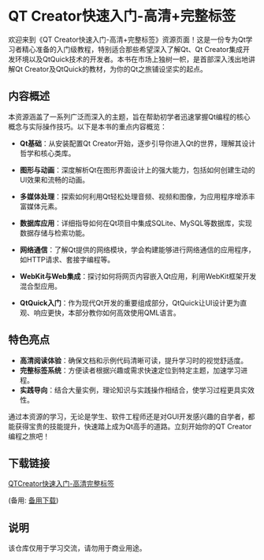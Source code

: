 # QT Creator快速入门-高清+完整标签

欢迎来到《QT Creator快速入门-高清+完整标签》资源页面！这是一份专为Qt学习者精心准备的入门级教程，特别适合那些希望深入了解Qt、Qt Creator集成开发环境以及QtQuick技术的开发者。本书在市场上独树一帜，是首部深入浅出地讲解Qt Creator及QtQuick的教材，为你的Qt之旅铺设坚实的起点。

## 内容概述

本资源涵盖了一系列广泛而深入的主题，旨在帮助初学者迅速掌握Qt编程的核心概念与实际操作技巧。以下是本书的重点内容概览：

- **Qt基础**：从安装配置Qt Creator开始，逐步引导你进入Qt的世界，理解其设计哲学和核心类库。
  
- **图形与动画**：深度解析Qt在图形界面设计上的强大能力，包括如何创建生动的UI效果和流畅的动画。

- **多媒体处理**：探索如何利用Qt轻松处理音频、视频和图像，为应用程序增添丰富媒体元素。

- **数据库应用**：详细指导如何在Qt项目中集成SQLite、MySQL等数据库，实现数据存储与检索功能。

- **网络通信**：了解Qt提供的网络模块，学会构建能够进行网络通信的应用程序，如HTTP请求、套接字编程等。

- **WebKit与Web集成**：探讨如何将网页内容嵌入Qt应用，利用WebKit框架开发混合型应用。

- **QtQuick入门**：作为现代Qt开发的重要组成部分，QtQuick让UI设计更为直观、响应更快，本部分教你如何高效使用QML语言。

## 特色亮点

- **高清阅读体验**：确保文档和示例代码清晰可读，提升学习时的视觉舒适度。
- **完整标签系统**：方便读者根据兴趣或需求快速定位到特定主题，加速学习进程。
- **实践导向**：结合大量实例，理论知识与实践操作相结合，使学习过程更具实效性。

通过本资源的学习，无论是学生、软件工程师还是对GUI开发感兴趣的自学者，都能获得宝贵的技能提升，快速踏上成为Qt高手的道路。立刻开始你的QT Creator编程之旅吧！

## 下载链接
[QTCreator快速入门-高清完整标签](https://pan.quark.cn/s/5158f225073b) 

(备用: [备用下载](https://pan.baidu.com/s/1vAGPEogPWzn7UXx5XCW6-A?pwd=n3if))

## 说明

该仓库仅用于学习交流，请勿用于商业用途。
